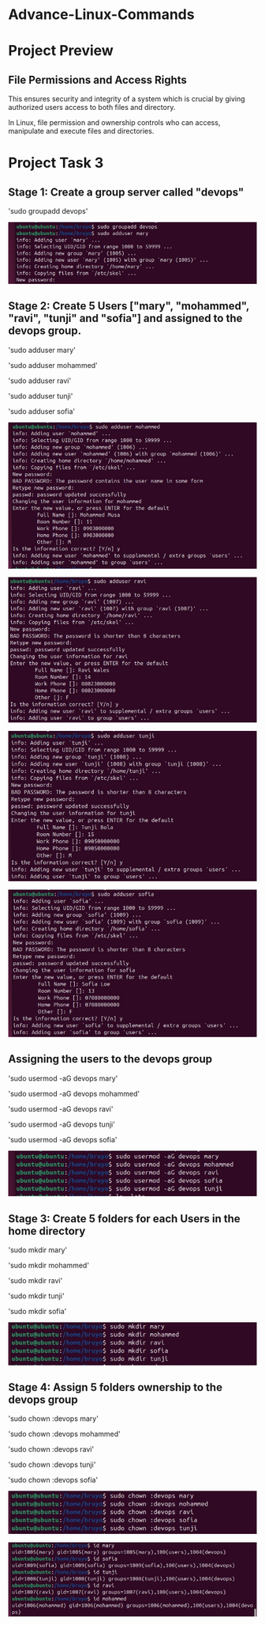 # Advance-Linux-Commands

# Project Preview

## File Permissions and Access Rights

This ensures security and integrity of a system which is crucial by giving authorized users access to both files and directory.

In Linux, file permission and ownership controls who can access, manipulate and execute files and directories.

# Project Task 3

## Stage 1: Create a group server called "devops"

'sudo groupadd devops'

![alt text](as1.JPG)

## Stage 2: Create 5 Users ["mary", "mohammed", "ravi", "tunji" and "sofia"] and assigned to the devops group.

'sudo adduser mary'

'sudo adduser mohammed'

'sudo adduser ravi'

'sudo adduser tunji'

'sudo adduser sofia'

![alt text](as2.JPG)

![alt text](as3.JPG)

![alt text](as4.JPG)

![alt text](as5.JPG)

## Assigning the users to the devops group

'sudo usermod -aG devops mary'

'sudo usermod -aG devops mohammed'

'sudo usermod -aG devops ravi'

'sudo usermod -aG devops tunji'

'sudo usermod -aG devops sofia'

![alt text](as7.JPG)


## Stage 3: Create 5 folders for each Users in the home directory

'sudo mkdir mary'

'sudo mkdir mohammed'

'sudo mkdir ravi'

'sudo mkdir tunji'

'sudo mkdir sofia'

![alt text](as9.JPG)

## Stage 4: Assign 5 folders ownership to the devops group

'sudo chown :devops mary'

'sudo chown :devops mohammed'

'sudo chown :devops ravi'

'sudo chown :devops tunji'

'sudo chown :devops sofia'

![alt text](as6.JPG)

![alt text](as8.JPG)
